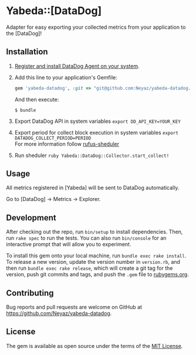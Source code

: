 # Yabeda::[DataDog]

Adapter for easy exporting your collected metrics from your application to the [DataDog]!

## Installation

 1. [Register and install DataDog Agent on your system](https://www.datadoghq.com).

 2. Add this line to your application's Gemfile:

    ```ruby
    gem 'yabeda-datadog', :git => "git@github.com:Neyaz/yabeda-datadog.git"
    ```

    And then execute:

        $ bundle
  3. Export DataDog API in system variables
    ```
    export DD_API_KEY=YOUR_KEY
    ``` 
  4. Export period for collect block execution in system variables
    ```
    export DATADOG_COLLECT_PERIOD=PERIOD
    ```   
    For more information follow 
    [rufus-sheduler](https://github.com/jmettraux/rufus-scheduler)
  5. Run sheduler
    ```ruby
    Yabeda::DataDog::Collector.start_collect!
    ```

## Usage

All metrics registered in [Yabeda] will be sent to DataDog automatically.

Go to [DataDog] → Metrics → Explorer.

## Development

After checking out the repo, run `bin/setup` to install dependencies. Then, run `rake spec` to run the tests. You can also run `bin/console` for an interactive prompt that will allow you to experiment.

To install this gem onto your local machine, run `bundle exec rake install`. To release a new version, update the version number in `version.rb`, and then run `bundle exec rake release`, which will create a git tag for the version, push git commits and tags, and push the `.gem` file to [rubygems.org](https://rubygems.org).

## Contributing

Bug reports and pull requests are welcome on GitHub at https://github.com/Neyaz/yabeda-datadog.

## License

The gem is available as open source under the terms of the [MIT License](https://opensource.org/licenses/MIT).